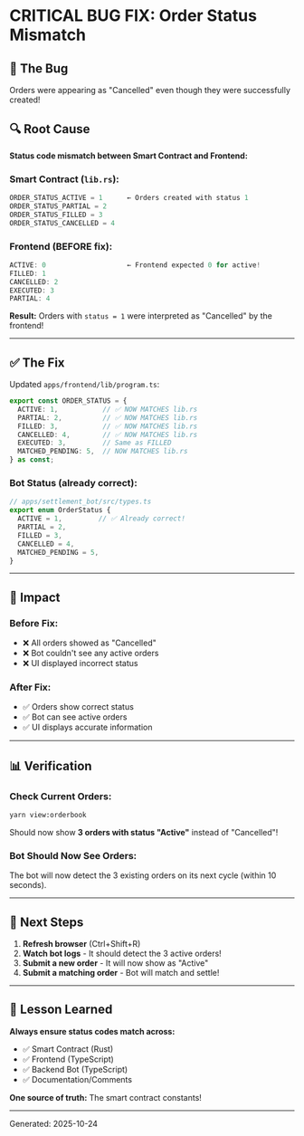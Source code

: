 # CRITICAL BUG FIX: Order Status Mismatch

## 🐛 The Bug

Orders were appearing as "Cancelled" even though they were successfully created!

## 🔍 Root Cause

**Status code mismatch between Smart Contract and Frontend:**

### Smart Contract (`lib.rs`):
```rust
ORDER_STATUS_ACTIVE = 1      ← Orders created with status 1
ORDER_STATUS_PARTIAL = 2
ORDER_STATUS_FILLED = 3
ORDER_STATUS_CANCELLED = 4
```

### Frontend (BEFORE fix):
```typescript
ACTIVE: 0                    ← Frontend expected 0 for active!
FILLED: 1
CANCELLED: 2                 
EXECUTED: 3
PARTIAL: 4
```

**Result:** Orders with `status = 1` were interpreted as "Cancelled" by the frontend!

---

## ✅ The Fix

Updated `apps/frontend/lib/program.ts`:

```typescript
export const ORDER_STATUS = {
  ACTIVE: 1,           // ✅ NOW MATCHES lib.rs
  PARTIAL: 2,          // ✅ NOW MATCHES lib.rs
  FILLED: 3,           // ✅ NOW MATCHES lib.rs
  CANCELLED: 4,        // ✅ NOW MATCHES lib.rs
  EXECUTED: 3,         // Same as FILLED
  MATCHED_PENDING: 5,  // NOW MATCHES lib.rs
} as const;
```

### Bot Status (already correct):
```typescript
// apps/settlement_bot/src/types.ts
export enum OrderStatus {
  ACTIVE = 1,         // ✅ Already correct!
  PARTIAL = 2,
  FILLED = 3,
  CANCELLED = 4,
  MATCHED_PENDING = 5,
}
```

---

## 🎯 Impact

### Before Fix:
- ❌ All orders showed as "Cancelled"
- ❌ Bot couldn't see any active orders
- ❌ UI displayed incorrect status

### After Fix:
- ✅ Orders show correct status
- ✅ Bot can see active orders
- ✅ UI displays accurate information

---

## 📊 Verification

### Check Current Orders:
```bash
yarn view:orderbook
```

Should now show **3 orders with status "Active"** instead of "Cancelled"!

### Bot Should Now See Orders:
The bot will now detect the 3 existing orders on its next cycle (within 10 seconds).

---

## 🚀 Next Steps

1. **Refresh browser** (Ctrl+Shift+R)
2. **Watch bot logs** - It should detect the 3 active orders!
3. **Submit a new order** - It will now show as "Active"
4. **Submit a matching order** - Bot will match and settle!

---

## 📝 Lesson Learned

**Always ensure status codes match across:**
- ✅ Smart Contract (Rust)
- ✅ Frontend (TypeScript)
- ✅ Backend Bot (TypeScript)
- ✅ Documentation/Comments

**One source of truth:** The smart contract constants!

---

Generated: 2025-10-24


